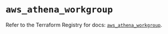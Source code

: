 # `aws_athena_workgroup`

Refer to the Terraform Registry for docs: [`aws_athena_workgroup`](https://registry.terraform.io/providers/hashicorp/aws/6.11.0/docs/resources/athena_workgroup).
